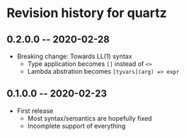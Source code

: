 # Revision history for quartz

## 0.2.0.0 -- 2020-02-28

- Breaking change: Towards LL(1) syntax
  - Type application becomes `[]` instead of `<>`
  - Lambda abstration becomes `[tyvars](arg) => expr`

## 0.1.0.0 -- 2020-02-23

- First release
  - Most syntax/semantics are hopefully fixed
  - Incomplete support of everything
